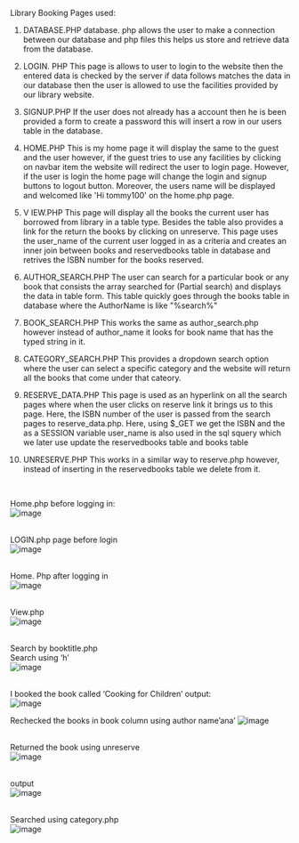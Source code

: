 Library Booking
Pages used:
1) DATABASE.PHP
database. php allows the user to make a connection between our database and php files this helps us store and retrieve data from the database.

2) LOGIN. PHP
This page is allows to user to login to the website then the entered data is checked by the server if data follows matches the data in our database then the user is allowed to use the facilities provided by our library website.

3) SIGNUP.PHP
If the user does not already has a account then he is been provided a form to create a password this will insert a row in our users table in the database.

4) HOME.PHP
This is my home page it will display the same to the guest and the user however, if the guest tries to use any facilities by clicking on navbar item the website will redirect the user to login page. However, if the user is login the home page will change the login and signup buttons to logout button. Moreover, the users name will be displayed and welcomed like 'Hi tommy100' on the home.php page.

5) V IEW.PHP
This page will display all the books the current user has borrowed from library in a table type. Besides the table also provides a link for the return the books by clicking on unreserve. This page uses the user_name of the current user logged in as a criteria and creates an inner join between books and reservedbooks table in database and retrives the ISBN number for the books reserved. 




6) AUTHOR_SEARCH.PHP
The user can search for a particular book or any book that consists the array searched for (Partial search) and displays the data in table form. This table quickly goes through the books table in database where the AuthorName is like "%search%" 

7) BOOK_SEARCH.PHP
This works the same as author_search.php however instead of author_name it looks for book name that has the typed string in it.

8) CATEGORY_SEARCH.PHP
This provides a dropdown search option where the user can select a specific category and the website will return all the books that come under that cateory.

9) RESERVE_DATA.PHP
This page is used as an hyperlink on all the search pages where when the user clicks on reserve link it brings us to this page. Here, the ISBN number of the user is passed from the search pages to reserve_data.php. Here, using $_GET we get the ISBN and the as a SESSION variable user_name is also used in the sql squery which we later use update the reservedbooks table and books table

10) UNRESERVE.PHP
This works in a similar way to reserve.php however, instead of inserting in the reservedbooks table we delete from it. <br />
<br />

Home.php before logging in:<br />
![image](https://user-images.githubusercontent.com/79542266/161059905-1e9ba32a-1823-4459-b971-c331bfe88c8f.png)<br /><br />

LOGIN.php page before login<br />
![image](https://user-images.githubusercontent.com/79542266/161059970-d91df5f5-f10d-4b42-85a2-8ced730dedf7.png)<br /><br />

Home. Php after logging in<br />
![image](https://user-images.githubusercontent.com/79542266/161060007-f345e61c-bfd3-499e-a2d6-1f17b3ac1096.png)<br /><br />

View.php<br />
![image](https://user-images.githubusercontent.com/79542266/161060042-e70a6dd6-8cf4-4576-bd79-6703a7350eb9.png)<br /><br />

Search by booktitle.php<br />
Search using ‘h’<br />
![image](https://user-images.githubusercontent.com/79542266/161060075-0575741f-7a40-4b98-b815-0918c052c8cf.png)<br /><br />

I booked the book called ‘Cooking for Children’ output:<br />
![image](https://user-images.githubusercontent.com/79542266/161060130-6ab12fd6-f4ed-41ce-bb48-6f1500deeccb.png)

Rechecked the books in book column using author name’ana’
![image](https://user-images.githubusercontent.com/79542266/161060167-782d013c-ab1b-4236-a0d8-23a6926ec34b.png)<br /><br />

Returned the book using unreserve<br />
![image](https://user-images.githubusercontent.com/79542266/161060232-74498cad-97f2-48a1-ab2a-b6b00f3de6e2.png)<br /><br />

output<br />
![image](https://user-images.githubusercontent.com/79542266/161060270-60d11c4a-23a6-412a-bbc1-50296b2c7f75.png)<br /><br />

Searched using category.php <br />
![image](https://user-images.githubusercontent.com/79542266/161060310-bed2b753-9c29-43af-916b-2979b56b8d5b.png)<br /><br />
